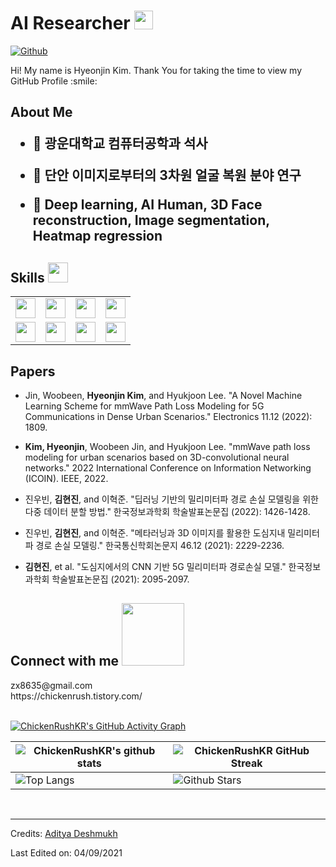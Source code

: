 <h1> AI Researcher <img src = "https://raw.githubusercontent.com/MartinHeinz/MartinHeinz/master/wave.gif" width = 30px> </h1>
<p align='center'>
</p>


[![Github](https://img.shields.io/github/followers/ChickenRushKR?label=Follow&style=social)](https://github.com/ChickenRushKR)

<div size='20px'> Hi! My name is Hyeonjin Kim. Thank You for taking the time to view my GitHub Profile :smile: 
</div>

<h2> About Me

- 🔭 광운대학교 컴퓨터공학과 석사
  
- 🌱 단안 이미지로부터의 3차원 얼굴 복원 분야 연구
  
- 💬 Deep learning, AI Human, 3D Face reconstruction, Image segmentation, Heatmap regression
 

<h2> Skills <img src = "https://media2.giphy.com/media/QssGEmpkyEOhBCb7e1/giphy.gif?cid=ecf05e47a0n3gi1bfqntqmob8g9aid1oyj2wr3ds3mg700bl&rid=giphy.gif" width = 32px> </h2>
<table>
  <tr>
    <td><img width ='32px' src ='https://raw.githubusercontent.com/rahulbanerjee26/githubAboutMeGenerator/main/icons/python.svg'></td>
    <td><img width ='32px' src ='https://raw.githubusercontent.com/rahulbanerjee26/githubAboutMeGenerator/main/icons/pytorch.svg'></td>
    <td><img width ='32px' src ='https://raw.githubusercontent.com/rahulbanerjee26/githubAboutMeGenerator/main/icons/tensorflow.svg'></td>
    <td><img width ='32px' src ='https://raw.githubusercontent.com/rahulbanerjee26/githubAboutMeGenerator/main/icons/opencv.svg'></td>
  </tr>
  <tr>
    <td><img width ='32px' src ='https://raw.githubusercontent.com/rahulbanerjee26/githubAboutMeGenerator/main/icons/c.svg'></td>
    <td><img width ='32px' src ='https://raw.githubusercontent.com/rahulbanerjee26/githubAboutMeGenerator/main/icons/cpp.svg'></td>
    <td><img width ='32px' src ='https://raw.githubusercontent.com/rahulbanerjee26/githubAboutMeGenerator/main/icons/mysql.svg'></td>
    <td><img width ='32px' src ='https://raw.githubusercontent.com/rahulbanerjee26/githubAboutMeGenerator/main/icons/flutter.svg'></td>
  </tr>
</table>
<h2> Papers </h2>

  - Jin, Woobeen, **Hyeonjin Kim**, and Hyukjoon Lee. "A Novel Machine Learning Scheme for mmWave Path Loss Modeling for 5G Communications in Dense Urban Scenarios." Electronics 11.12 (2022): 1809.
  
  - **Kim, Hyeonjin**, Woobeen Jin, and Hyukjoon Lee. "mmWave path loss modeling for urban scenarios based on 3D-convolutional neural networks." 2022 International Conference on Information Networking (ICOIN). IEEE, 2022.
    
  - 진우빈, **김현진**, and 이혁준. "딥러닝 기반의 밀리미터파 경로 손실 모델링을 위한 다중 데이터 분할 방법." 한국정보과학회 학술발표논문집 (2022): 1426-1428.
    
  - 진우빈, **김현진**, and 이혁준. "메타러닝과 3D 이미지를 활용한 도심지내 밀리미터파 경로 손실 모델링." 한국통신학회논문지 46.12 (2021): 2229-2236.
    
  - **김현진**, et al. "도심지에서의 CNN 기반 5G 밀리미터파 경로손실 모델." 한국정보과학회 학술발표논문집 (2021): 2095-2097.
  

  
<h2> Connect with me <img src='https://raw.githubusercontent.com/ShahriarShafin/ShahriarShafin/main/Assets/handshake.gif' width="100px"> </h2>
zx8635@gmail.com<br>
https://chickenrush.tistory.com/
<br>
<br>
  
[![ChickenRushKR's GitHub Activity Graph](https://activity-graph.herokuapp.com/graph?username=ChickenRushKR&theme=tokyonight)](https://git.io/praveenscience)

| ![ChickenRushKR's github stats](https://github-readme-stats.vercel.app/api?username=ChickenRushKR&show_icons=true&theme=tokyonight) | ![ChickenRushKR GitHub Streak](https://github-readme-streak-stats.herokuapp.com/?user=ChickenRushKR&theme=tokyonight) |
| --- | --- |
| ![Top Langs](https://github-readme-stats.vercel.app/api/top-langs/?username=ChickenRushKR&theme=tokyonight) | ![Github Stars](https://github-readme-stats.vercel.app/api?username=ChickenRushKR&show_icons=true&locale=en&count_private=true&hide_rank=true&custom_title=My%20GitHub%20Stats&disable_animations=true&theme=tokyonight) |
<br>


-----
Credits: [Aditya Deshmukh](https://github.com/Aditya664)

Last Edited on: 04/09/2021
